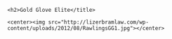 <html>

<head>

<title>Gold Glove Elite</title>

</head>

<style>

	h2{

			text-align: center;

			font-family: franklin gothic book;

	}

</style>

<body>

	<h2>Gold Glove Elite</title>

	<center><img src="http://lizerbramlaw.com/wp-content/uploads/2012/08/RawlingsGG1.jpg"></center>

</body>

</html>
